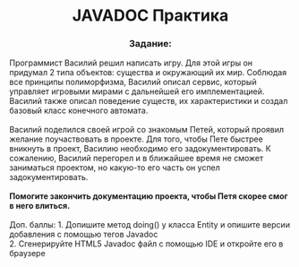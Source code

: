 <h1 align="center">JAVADOC Практика </h1>

<h3 align="center" bold>Задание:</h3>

Программист Василий решил написать игру. Для этой игры он придумал 2 типа объектов: существа и окружающий их мир. Соблюдая все принципы полиморфизма, Василий описал сервис, который управляет игровыми мирами с дальнейшей его имплементацией. Василий также описал поведение существ, их характеристики и создал базовый класс конечного автомата.<br />
<br />
Василий поделился своей игрой со знакомым Петей, который проявил желание поучаствовать в проекте. Для того, чтобы Пете быстрее вникнуть в проект, Василию необходимо его задокументировать. К сожалению, Василий перегорел и в ближайшее время не сможет заниматься проектом, но какую-то его часть он успел задокументировать.<br />
<br />
**Помогите закончить документацию проекта, чтобы Петя скорее смог в него влиться.**<br />
<br />
Доп. баллы: 1. Допишите метод doing() у класса Entity и опишите версии добавления с помощью тегов Javadoc<br />
2. Сгенерируйте HTML5 Javadoc файл с помощью IDE и откройте его в браузере

